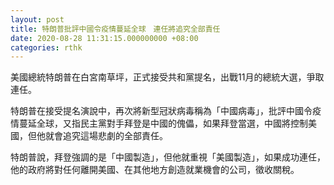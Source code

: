 ```yaml
---
layout: post
title: 特朗普批評中國令疫情蔓延全球　連任將追究全部責任
date: 2020-08-28 11:31:15.000000000 +08:00
categories: rthk
---
```


美國總統特朗普在白宮南草坪，正式接受共和黨提名，出戰11月的總統大選，爭取連任。

特朗普在接受提名演說中，再次將新型冠狀病毒稱為「中國病毒」，批評中國令疫情蔓延全球，又指民主黨對手拜登是中國的傀儡，如果拜登當選，中國將控制美國，但他就會追究這場悲劇的全部責任。

特朗普說，拜登強調的是「中國製造」，但他就重視「美國製造」，如果成功連任，他的政府將對任何離開美國、在其他地方創造就業機會的公司，徵收關稅。
